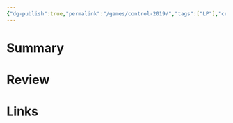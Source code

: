 ```yaml
---
{"dg-publish":true,"permalink":"/games/control-2019/","tags":["LP"],"created":"2023-12-08","updated":"2024-02-26"}
---
```



# Summary

# Review

# Links
